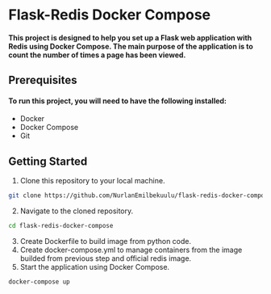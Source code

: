 # Flask-Redis Docker Compose

#### This project is designed to help you set up a Flask web application with Redis using Docker Compose. The main purpose of the application is to count the number of times a page has been viewed.

## Prerequisites

#### To run this project, you will need to have the following installed:

- Docker
- Docker Compose
- Git

## Getting Started

1. Clone this repository to your local machine.

```bash
git clone https://github.com/NurlanEmilbekuulu/flask-redis-docker-compose.git
```

2. Navigate to the cloned repository.

```bash
cd flask-redis-docker-compose
```

3. Create Dockerfile to build image from python code.
4. Create docker-compose.yml to manage containers from the image builded from previous step and official redis image.
5. Start the application using Docker Compose.
```bash
docker-compose up
```
